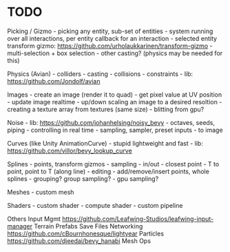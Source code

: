 # TODO

Picking / Gizmo
    - picking any entity, sub-set of entities
    - system running over all interactions, per entity callback for an interaction
    - selected entity transform gizmo: https://github.com/urholaukkarinen/transform-gizmo
    - multi-selection + box selection
    - other casting? (physics may be needed for this)

Physics (Avian)
    - colliders
    - casting
    - collisions
    - constraints
    - lib: https://github.com/Jondolf/avian

Images
    - create an image (render it to quad)
    - get pixel value at UV position
    - update image realtime
    - up/down scaling an image to a desired resoltion
    - creating a texture array from textures (same size)
    - blitting from gpu?

Noise
    - lib: https://github.com/johanhelsing/noisy_bevy 
    - octaves, seeds, piping
    - controlling in real time
    - sampling, sampler, preset inputs
    - to image

Curves (like Unity AnimationCurve)
    - stupid lightweight and fast
    - lib: https://github.com/villor/bevy_lookup_curve

Splines
    - points, transform gizmos
    - sampling
        - in/out
        - closest point
        - T to point, point to T (along line)
    - editing
        - add/remove/insert points, whole splines
        - grouping? group sampling?
    - gpu sampling?

Meshes
    - custom mesh

Shaders
    - custom shader
    - compute shader
    - custom pipeline

Others
    Input Mgmt      https://github.com/Leafwing-Studios/leafwing-input-manager
    Terrain
    Prefabs
    Save Files
    Networking      https://github.com/cBournhonesque/lightyear
    Particles       https://github.com/djeedai/bevy_hanabi
    Mesh Ops 
    
